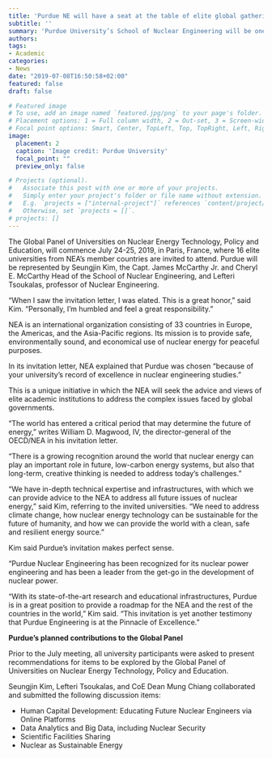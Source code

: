 ```yaml
---
title: 'Purdue NE will have a seat at the table of elite global gathering'
subtitle: ''
summary: 'Purdue University’s School of Nuclear Engineering will be one of five universities in North America to participate in an upcoming meeting arranged by the Organisation for Economic Co-operation and Development (OECD) Nuclear Energy Agency (NEA).'
authors:
tags:
- Academic
categories:
- News
date: "2019-07-08T16:50:58+02:00"
featured: false
draft: false

# Featured image
# To use, add an image named `featured.jpg/png` to your page's folder.
# Placement options: 1 = Full column width, 2 = Out-set, 3 = Screen-width
# Focal point options: Smart, Center, TopLeft, Top, TopRight, Left, Right, BottomLeft, Bottom, BottomRight
image:
  placement: 2
  caption: 'Image credit: Purdue University'
  focal_point: ""
  preview_only: false

# Projects (optional).
#   Associate this post with one or more of your projects.
#   Simply enter your project's folder or file name without extension.
#   E.g. `projects = ["internal-project"]` references `content/project/deep-learning/index.md`.
#   Otherwise, set `projects = []`.
# projects: []
---
```


The Global Panel of Universities on Nuclear Energy Technology, Policy and Education, will commence July 24-25, 2019, in Paris, France, where 16 elite universities from NEA’s member countries are invited to attend. Purdue will be represented by Seungjin Kim, the Capt. James McCarthy Jr. and Cheryl E. McCarthy Head of the School of Nuclear Engineering, and Lefteri Tsoukalas, professor of Nuclear Engineering.

“When I saw the invitation letter, I was elated. This is a great honor,” said Kim. “Personally, I’m humbled and feel a great responsibility.”

NEA is an international organization consisting of 33 countries in Europe, the Americas, and the Asia-Pacific regions. Its mission is to provide safe, environmentally sound, and economical use of nuclear energy for peaceful purposes.

In its invitation letter, NEA explained that Purdue was chosen “because of your university’s record of excellence in nuclear engineering studies.”

This is a unique initiative in which the NEA will seek the advice and views of elite academic institutions to address the complex issues faced by global governments.

“The world has entered a critical period that may determine the future of energy,” writes William D. Magwood, IV, the director-general of the OECD/NEA in his invitation letter.

“There is a growing recognition around the world that nuclear energy can play an important role in future, low-carbon energy systems, but also that long-term, creative thinking is needed to address today’s challenges.”

“We have in-depth technical expertise and infrastructures, with which we can provide advice to the NEA to address all future issues of nuclear energy,” said Kim, referring to the invited universities. “We need to address climate change, how nuclear energy technology can be sustainable for the future of humanity, and how we can provide the world with a clean, safe and resilient energy source.”

Kim said Purdue’s invitation makes perfect sense.

“Purdue Nuclear Engineering has been recognized for its nuclear power engineering and has been a leader from the get-go in the development of nuclear power.

“With its state-of-the-art research and educational infrastructures, Purdue is in a great position to provide a roadmap for the NEA and the rest of the countries in the world,” Kim said. “This invitation is yet another testimony that Purdue Engineering is at the Pinnacle of Excellence.”

**Purdue’s planned contributions to the Global Panel**

Prior to the July meeting, all university participants were asked to present recommendations for items to be explored by the Global Panel of Universities on Nuclear Energy Technology, Policy and Education.

Seungjin Kim, Lefteri Tsoukalas, and CoE Dean Mung Chiang collaborated and submitted the following discussion items:

- Human Capital Development: Educating Future Nuclear Engineers via Online Platforms
- Data Analytics and Big Data, including Nuclear Security
- Scientific Facilities Sharing
- Nuclear as Sustainable Energy

